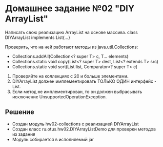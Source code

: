 # Домашнее задание №02 "DIY ArrayList"
Написать свою реализацию ArrayList на основе массива.
class DIYArrayList<T> implements List<T>{...}

Проверить, что на ней работают методы из java.util.Collections:
* Collections.addAll(Collection<? super T> c, T... elements)
* Collections.static <T> void copy(List<? super T> dest, List<? extends T> src)
* Collections.static <T> void sort(List<T> list, Comparator<? super T> c)

1) Проверяйте на коллекциях с 20 и больше элементами.
2) DIYArrayList должен имплементировать ТОЛЬКО ОДИН интерфейс - List.
3) Если метод не имплементирован, то он должен выбрасывать исключение UnsupportedOperationException.

## Решение
* Создан модуль hw02-collections с реализацией DIYArrayList
* Создан класс ru.otus.hw02.DIYArrayListDemo для проверки методов из задания
* Модуль собирается в исполняемый jar